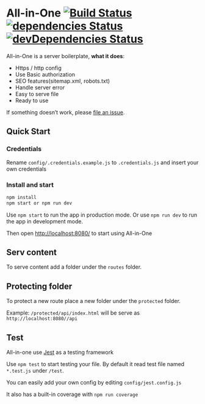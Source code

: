 # All-in-One [![Build Status](https://travis-ci.org/FabienGreard/All-In-One.svg?branch=master)](https://travis-ci.org/FabienGreard/All-in-One)[![dependencies Status](https://david-dm.org/FabienGreard/All-in-One/status.svg)](https://david-dm.org/FabienGreard/All-in-One)[![devDependencies Status](https://david-dm.org/FabienGreard/All-in-One/dev-status.svg)](https://david-dm.org/FabienGreard/All-in-One?type=dev)

All-in-One is a server boilerplate, **what it does**:

- Https / http config
- Use Basic authorization
- SEO features(sitemap.xml, robots.txt)
- Handle server error
- Easy to serve file
- Ready to use

If something doesn’t work, please [file an issue](https://github.com/FabienGreard/All-in-One/issues/new).

## Quick Start

### Credentials

Rename `config/.credentials.example.js` to `.credentials.js` and insert your own credentials

### Install and start

```sh
npm install
npm start or npm run dev
```

Use `npm start` to run the app in production mode.
Or use `npm run dev` to run the app in development mode.

Then open [http://localhost:8080/](http://localhost:8080/) to start using All-in-One

## Serv content

To serve content add a folder under the `routes` folder.

## Protecting folder

To protect a new route place a new folder under the `protected` folder.

Example: `/protected/api/index.html` will be serve as `http://localhost:8080//api`

## Test

All-in-one use [Jest](https://facebook.github.io/jest/) as a testing framework

Use `npm test` to start testing your file. By default it read test file named `*.test.js` under `/test`.

You can easily add your own config by editing `config/jest.config.js`

It also has a built-in coverage with `npm run coverage`
